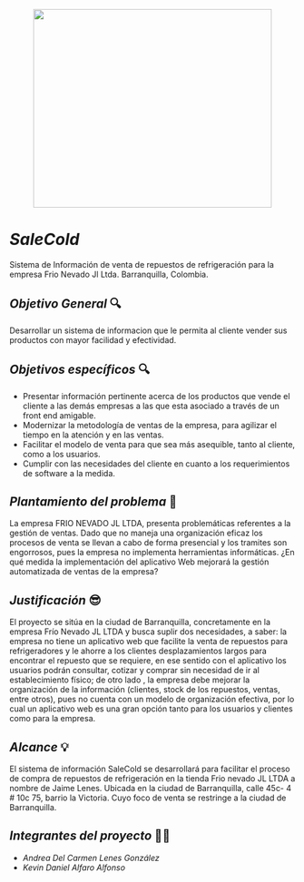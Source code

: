 <p align="center"><img src=https://github.com/senaceet/proyecto-salecold/blob/master/Logo4.png width="420" height="350">
  
  
 # ***SaleCold*** #
 Sistema de Información de venta de repuestos de refrigeración para la empresa Frio Nevado Jl Ltda. Barranquilla, Colombia.
  
## ***Objetivo General*** :mag:

Desarrollar un sistema de informacion que le permita al cliente vender sus productos con mayor facilidad y efectividad.

## ***Objetivos específicos*** :mag:

- Presentar información pertinente acerca de los productos que vende el cliente a las demás empresas a las que esta asociado a través de un front end amigable.
- Modernizar la metodología de ventas de la empresa, para agilizar el tiempo en la atención y en las ventas.
- Facilitar el modelo de venta para que sea más asequible, tanto al cliente, como a los usuarios.
- Cumplir con las necesidades del cliente  en cuanto a los requerimientos de software a la medida.


## ***Plantamiento del problema*** :memo:

La empresa FRIO NEVADO JL LTDA, presenta problemáticas referentes a la gestión de ventas. Dado que no maneja  una organización eficaz  los procesos de venta se llevan a cabo de forma presencial y los tramites son engorrosos, pues la empresa no implementa herramientas informáticas. ¿En qué medida la implementación del aplicativo Web mejorará la gestión automatizada de ventas de la empresa? 


## ***Justificación*** :sunglasses:

El proyecto se sitúa en la ciudad de  Barranquilla, concretamente en la empresa Frío Nevado JL LTDA y busca suplir dos necesidades, a saber:  la empresa no tiene  un aplicativo web que facilite la venta de repuestos para  refrigeradores y le ahorre a los clientes desplazamientos largos para encontrar el repuesto que se requiere, en ese sentido con el aplicativo los usuarios podrán consultar, cotizar y comprar sin necesidad de ir al establecimiento físico;  de otro lado , la empresa debe mejorar la organización de la información (clientes, stock de los repuestos, ventas, entre otros), pues no cuenta con un modelo de organización efectiva, por lo cual un aplicativo web es una gran opción tanto para los usuarios y  clientes como para la empresa.


## ***Alcance*** :bulb:

El sistema de información SaleCold se desarrollará para facilitar el proceso de compra de repuestos de refrigeración en la tienda Frio nevado JL LTDA a nombre de Jaime Lenes. Ubicada en la ciudad de Barranquilla, calle 45c- 4 # 10c 75, barrio la Victoria. Cuyo foco de venta se restringe a la ciudad de Barranquilla.


## ***Integrantes del proyecto*** :student:

 * _Andrea Del Carmen Lenes González_
 * _Kevin Daniel Alfaro Alfonso_
